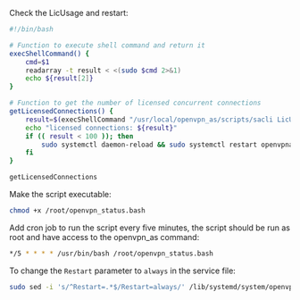 Check the LicUsage and restart:

```bash
#!/bin/bash

# Function to execute shell command and return it
execShellCommand() {
    cmd=$1
    readarray -t result < <(sudo $cmd 2>&1)
    echo ${result[2]}
}

# Function to get the number of licensed concurrent connections
getLicensedConnections() {
    result=$(execShellCommand "/usr/local/openvpn_as/scripts/sacli LicUsage")
    echo "licensed connections: ${result}"
    if (( result < 100 )); then
        sudo systemctl daemon-reload && sudo systemctl restart openvpnas.service
    fi
}

getLicensedConnections
```

Make the script executable:

```bash
chmod +x /root/openvpn_status.bash
```

Add cron job to run the script every five minutes, the script should be run as root and have access to the openvpn_as command:

```bash
*/5 * * * * /usr/bin/bash /root/openvpn_status.bash
```

To change the `Restart` parameter to `always` in the service file:

```bash
sudo sed -i 's/^Restart=.*$/Restart=always/' /lib/systemd/system/openvpnas.service && sudo systemctl daemon-reload && sudo systemctl restart openvpnas.service
```
